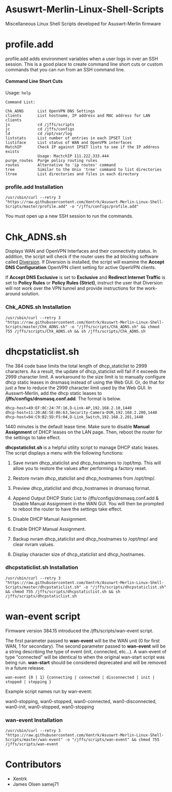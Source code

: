 # Asuswrt-Merlin-Linux-Shell-Scripts
Miscellaneous Linux Shell Scripts developed for Asuswrt-Merlin firmware

# profile.add

profile.add adds environment variables when a user logs in over an SSH session.  This is a good place to create command line short cuts or custom commands that you can run from an SSH command line.

#### Command Line Short Cuts
Usage: ```help```

```
Command List:

Chk_ADNS      List OpenVPN DNS Settings
clients       List hostname, IP address and MAC address for LAN clients
js            cd /jffs/scripts
jc            cd /jffs/configs
ld            cd /opt/var/log
liststats     List number of entries in each IPSET list
listiface     List status of WAN and OpenVPN interfaces
MatchIP       Check IP against IPSET lists to see if the IP address exists
              Usage: MactchIP 111.222.333.444
purge_routes  Purge policy routing rules
routes        Alternative to 'ip routes' command
tree          Similar to the Unix 'tree' command to list directories
ltree         List directories and files in each directory
```

### profile.add Installation
````
/usr/sbin/curl --retry 3 "https://raw.githubusercontent.com/Xentrk/Asuswrt-Merlin-Linux-Shell-Scripts/master/profile.add" -o "/jffs/configs/profile.add"
````
You must open up a new SSH session to run the commands.

# Chk_ADNS.sh

Displays WAN and OpenVPN Interfaces and their connectivity status.  In addition, the script will check if the router uses the ad blocking software called [Diversion](https://diversion.ch). If Diversion is installed, the script will examine the **Accept DNS Configuration** OpenVPN client setting for active OpenVPN clients.

If **Accept DNS Exclusive** is set to **Exclusive** and **Redirect Internet Traffic** is set to **Policy Rules** or
**Policy Rules (Strict)**, instruct the user that Diversion will not work over the VPN tunnel and provide instructions for the work-around solution.

### Chk_ADNS.sh Installation
````
/usr/sbin/curl --retry 3 "https://raw.githubusercontent.com/Xentrk/Asuswrt-Merlin-Linux-Shell-Scripts/master/Chk_ADNS.sh" -o "/jffs/scripts/Chk_ADNS.sh" && chmod 755 /jffs/scripts/Chk_ADNS.sh && sh /jffs/scripts/Chk_ADNS.sh
````

# dhcpstaticlist.sh

The 384 code base limits the total length of dhcp_staticlist to 2999 characters. As a result, the update of dhcp_staticlist will fail if it exceeds the 2999 character limit. A workaround to the size limit is to manually configure dhcp static leases in dnsmasq instead of using the Web GUI. Or, do that for just a few to reduce the 2999 character limit used by the Web GUI. In Ausswrt-Merlin, add the dhcp static leases to **/jffs/configs/dnsmasq.conf.add**. The format is below.

````
dhcp-host=49:EF:0C:24:7F:16,D-Link-AP,192.168.2.10,1440
dhcp-host=11:20:AE:5E:86:63,Security-Camera-DVR,192.168.2.200,1440
dhcp-host=94:C9:B2:5D:F5:04,D-Link_Switch,192.168.2.201,1440
````

1440 minutes is the default lease time. Make sure to disable **Manual Assignment** of DHCP leases on the LAN page. Then, reboot the router for the settings to take effect.

**dhcpstaticlist.sh** is a helpful utility script to manage DHCP static leases. The script displays a menu with the following functions:

1. Save nvram dhcp_staticlist and dhcp_hostnames to /opt/tmp. This will allow you to restore the values after performing a factory reset.

2. Restore nvram dhcp_staticlist and dhcp_hostnames from /opt/tmp/.

3. Preview dhcp_staticlist and dhcp_hostnames in dnsmasq format.

4. Append Output DHCP Static List to /jffs/configs/dnsmasq.conf.add & Disable Manual Assignment in the WAN GUI. You will then be prompted to reboot the router to have the settings take effect.

5. Disable DHCP Manual Assignment.

6. Enable DHCP Manual Assignment.

7. Backup nvram dhcp_staticlist and dhcp_hostnames to /opt/tmp/ and clear nvram values.

8. Display character size of dhcp_staticlist and dhcp_hostnames.

### dhcpstaticlist.sh Installation
````
/usr/sbin/curl --retry 3 "https://raw.githubusercontent.com/Xentrk/Asuswrt-Merlin-Linux-Shell-Scripts/master/dhcpstaticlist.sh" -o "/jffs/scripts/dhcpstaticlist.sh" && chmod 755 /jffs/scripts/dhcpstaticlist.sh && sh /jffs/scripts/dhcpstaticlist.sh
````
# wan-event script
Firmware version 384.15 introduced the /jffs/scripts/wan-event script.

The first parameter passed to **wan-event** will be the WAN unit (0 for first WAN, 1 for secondary). The second parameter passed to **wan-event** will be a string describing the type of event (init, connected, etc...). A wan-event of type "connected" will be identical to when the original wan-start script was being run. **wan-start** should be considered deprecated and will be removed in a future release.

```
wan-event {0 | 1} {connecting | connected | disconnected | init | stopped | stopping }
```
Example script names run by wan-event:

wan0-stopping, wan0-stopped, wan0-connected, wan0-disconnected, wan0-init, wan0-stopped, wan0-stopping

### wan-event Installation
````
/usr/sbin/curl --retry 3 "https://raw.githubusercontent.com/Xentrk/Asuswrt-Merlin-Linux-Shell-Scripts/master/wan-event" -o "/jffs/scripts/wan-event" && chmod 755 /jffs/scripts/wan-event
````

# Contributors

* Xentrk
* James Olsen samej71
